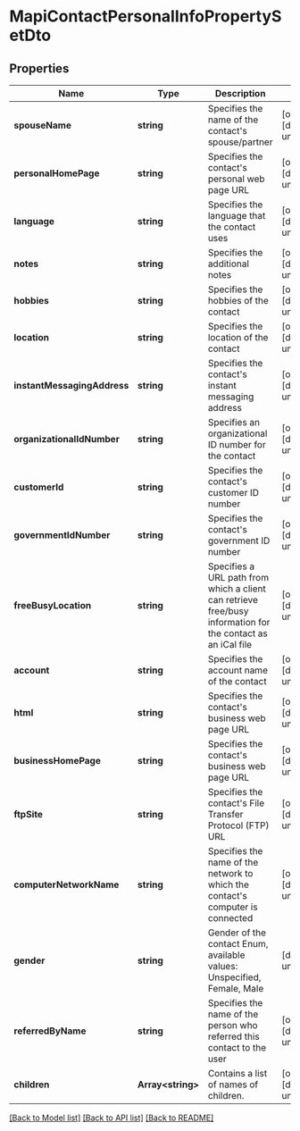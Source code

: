 # MapiContactPersonalInfoPropertySetDto

## Properties
Name | Type | Description | Notes
------------ | ------------- | ------------- | -------------
**spouseName** | **string** | Specifies the name of the contact's spouse/partner              | [optional] [default to undefined]
**personalHomePage** | **string** | Specifies the contact's personal web page URL              | [optional] [default to undefined]
**language** | **string** | Specifies the language that the contact uses              | [optional] [default to undefined]
**notes** | **string** | Specifies the additional notes              | [optional] [default to undefined]
**hobbies** | **string** | Specifies the hobbies of the contact              | [optional] [default to undefined]
**location** | **string** | Specifies the location of the contact              | [optional] [default to undefined]
**instantMessagingAddress** | **string** | Specifies the contact's instant messaging address              | [optional] [default to undefined]
**organizationalIdNumber** | **string** | Specifies an organizational ID number for the contact              | [optional] [default to undefined]
**customerId** | **string** | Specifies the contact's customer ID number              | [optional] [default to undefined]
**governmentIdNumber** | **string** | Specifies the contact's government ID number              | [optional] [default to undefined]
**freeBusyLocation** | **string** | Specifies a URL path from which a client can retrieve free/busy information for the contact as an iCal file              | [optional] [default to undefined]
**account** | **string** | Specifies the account name of the contact              | [optional] [default to undefined]
**html** | **string** | Specifies the contact's business web page URL              | [optional] [default to undefined]
**businessHomePage** | **string** | Specifies the contact's business web page URL              | [optional] [default to undefined]
**ftpSite** | **string** | Specifies the contact's File Transfer Protocol (FTP) URL              | [optional] [default to undefined]
**computerNetworkName** | **string** | Specifies the name of the network to which the contact's computer is connected              | [optional] [default to undefined]
**gender** | **string** | Gender of the contact Enum, available values: Unspecified, Female, Male | [default to undefined]
**referredByName** | **string** | Specifies the name of the person who referred this contact to the user              | [optional] [default to undefined]
**children** | **Array&lt;string&gt;** | Contains a list of names of children.              | [optional] [default to undefined]



[[Back to Model list]](README.md#documentation-for-models) [[Back to API list]](README.md#documentation-for-api-endpoints) [[Back to README]](README.md)
